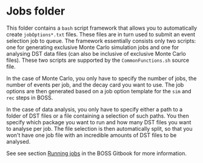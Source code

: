Jobs folder
===========

This folder contains a `bash` script framework that allows you to automatically create `jobOptions*.txt` files. These files are in turn used to submit an event selection job to queue. The framework essentially consists only two scripts: one for generating exclusive Monte Carlo simulation jobs and one for analysing DST data files (can also be inclusive of exclusive Monte Carlo files). These two scripts are supported by the `CommonFunctions.sh` source file.

In the case of Monte Carlo, you only have to specify the number of jobs, the number of events per job, and the decay card you want to use. The job options are then generated based on a job option template for the `sim` and `rec` steps in BOSS.

In the case of data analysis, you only have to specify either a path to a folder of DST files or a file containing a selection of such paths. You then specify which package you want to run and how many DST files you want to analyse per job. The file selection is then automatically split, so that you won't have one job file with an incredible amounts of DST files to be analysed.

See see section [Running jobs](https://besiii.gitbook.io/boss-gitbook/working-with-boss/running-jobs) in the BOSS Gitbook for more information.
